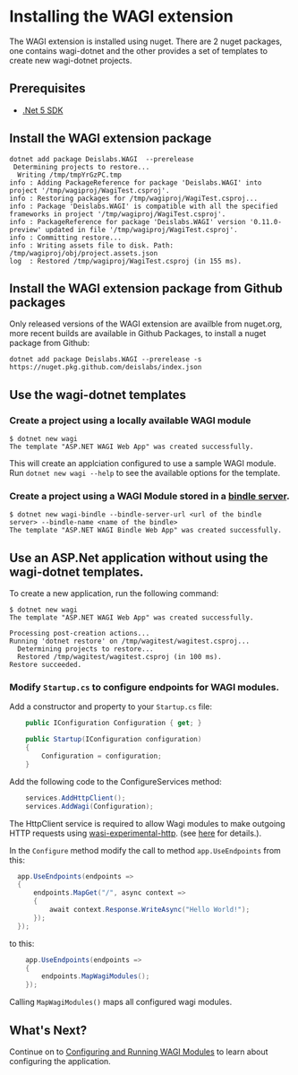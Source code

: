 # Installing the WAGI extension

The WAGI extension is installed using nuget. There are 2 nuget packages, one contains wagi-dotnet and the other provides a set of templates to create new wagi-dotnet projects.

## Prerequisites

- [.Net 5 SDK](https://dotnet.microsoft.com/download/dotnet/5.0)

## Install the WAGI extension package

``` console
dotnet add package Deislabs.WAGI  --prerelease
 Determining projects to restore...
  Writing /tmp/tmpYrGzPC.tmp
info : Adding PackageReference for package 'Deislabs.WAGI' into project '/tmp/wagiproj/WagiTest.csproj'.
info : Restoring packages for /tmp/wagiproj/WagiTest.csproj...
info : Package 'Deislabs.WAGI' is compatible with all the specified frameworks in project '/tmp/wagiproj/WagiTest.csproj'.
info : PackageReference for package 'Deislabs.WAGI' version '0.11.0-preview' updated in file '/tmp/wagiproj/WagiTest.csproj'.
info : Committing restore...
info : Writing assets file to disk. Path: /tmp/wagiproj/obj/project.assets.json
log  : Restored /tmp/wagiproj/WagiTest.csproj (in 155 ms).
```

## Install the WAGI extension package from Github packages

Only released versions of the WAGI extension are availble from nuget.org, more recent builds are available in Github Packages, to install a nuget package from Github:

```console
dotnet add package Deislabs.WAGI --prerelease -s https://nuget.pkg.github.com/deislabs/index.json
```
## Use the wagi-dotnet templates

### Create a project using a locally available WAGI module

```
$ dotnet new wagi 
The template "ASP.NET WAGI Web App" was created successfully.
```

This will create an applciation configured to use a sample WAGI module. Run `dotnet new wagi --help` to see the available options for the template.

### Create a project using a WAGI Module stored in a [bindle server](https://github.com/deislabs/bindle).

```
$ dotnet new wagi-bindle --bindle-server-url <url of the bindle server> --bindle-name <name of the bindle>
The template "ASP.NET WAGI Bindle Web App" was created successfully.
```

## Use an ASP.Net application without using the wagi-dotnet templates.

To create a new application, run the following command:

```console
$ dotnet new wagi 
The template "ASP.NET WAGI Web App" was created successfully.

Processing post-creation actions...
Running 'dotnet restore' on /tmp/wagitest/wagitest.csproj...
  Determining projects to restore...
  Restored /tmp/wagitest/wagitest.csproj (in 100 ms).
Restore succeeded.
```

### Modify `Startup.cs` to configure endpoints for WAGI modules.

Add a constructor and property to your `Startup.cs` file:

``` csharp
    public IConfiguration Configuration { get; }

    public Startup(IConfiguration configuration)
    {
        Configuration = configuration;
    }
```

Add the following code to the ConfigureServices method:

``` csharp
    services.AddHttpClient();
    services.AddWagi(Configuration);
```

The HttpClient service is required to allow Wagi modules to make outgoing HTTP requests using  [wasi-experimental-http](https://github.com/deislabs/wasi-experimental-http). (see [here](configuring_and-running.md#making-http-requests-from-modules) for details.).

In the `Configure` method modify the call to method `app.UseEndpoints` from this:

``` csharp
  app.UseEndpoints(endpoints =>
  {
      endpoints.MapGet("/", async context =>
      {
          await context.Response.WriteAsync("Hello World!");
      });
  });
```

to this:

``` csharp
    app.UseEndpoints(endpoints =>
    {
        endpoints.MapWagiModules();
    });
```

Calling `MapWagiModules()` maps all configured wagi modules.

## What's Next?

Continue on to [Configuring and Running WAGI Modules](configuring_and_running.md) to learn about configuring the application.
